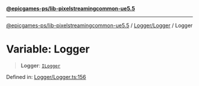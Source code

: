 [**@epicgames-ps/lib-pixelstreamingcommon-ue5.5**](../../../README.md)

***

[@epicgames-ps/lib-pixelstreamingcommon-ue5.5](../../../README.md) / [Logger/Logger](../README.md) / Logger

# Variable: Logger

> **Logger**: [`ILogger`](../interfaces/ILogger.md)

Defined in: [Logger/Logger.ts:156](https://github.com/mcottontensor/PixelStreamingInfrastructure/blob/5fb85fd65be1623aae0ff7d1b463a27836d35a34/Common/src/Logger/Logger.ts#L156)

